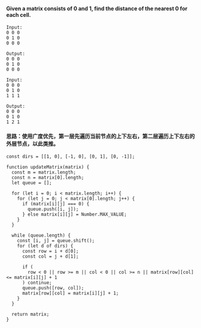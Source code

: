 #### Given a matrix consists of 0 and 1, find the distance of the nearest 0 for each cell.


```
Input:
0 0 0
0 1 0
0 0 0

Output:
0 0 0
0 1 0
0 0 0
```

```
Input:
0 0 0
0 1 0
1 1 1

Output:
0 0 0
0 1 0
1 2 1
```
#### 思路：使用广度优先，第一层先遍历当前节点的上下左右，第二层遍历上下左右的外层节点，以此类推。

```
const dirs = [[1, 0], [-1, 0], [0, 1], [0, -1]];

function updateMatrix(matrix) {
  const m = matrix.length;
  const n = matrix[0].length;
  let queue = [];

  for (let i = 0; i < matrix.length; i++) {
    for (let j = 0; j < matrix[0].length; j++) {
      if (matrix[i][j] === 0) {
        queue.push([i, j]);
      } else matrix[i][j] = Number.MAX_VALUE;
    }
  }

  while (queue.length) {
    const [i, j] = queue.shift();
    for (let d of dirs) {
      const row = i + d[0];
      const col = j + d[1];

      if (
        row < 0 || row >= m || col < 0 || col >= n || matrix[row][col] <= matrix[i][j] + 1
      ) continue;
      queue.push([row, col]);
      matrix[row][col] = matrix[i][j] + 1;
    }
  }

  return matrix;
}
```

